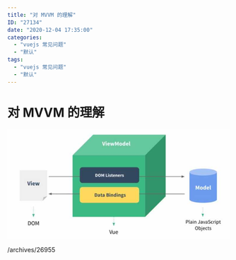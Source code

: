 ```yaml
---
title: "对 MVVM 的理解"
ID: "27134"
date: "2020-12-04 17:35:00"
categories: 
  - "vuejs 常见问题"
  - "默认"
tags: 
  - "vuejs 常见问题"
  - "默认"
---
```


# 对 MVVM 的理解

![](./images/2159068665.jpg)

/archives/26955
